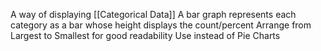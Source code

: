 A way of displaying [[Categorical Data]]
A bar graph represents each category as a bar whose height displays the count/percent 
Arrange from Largest to Smallest for good readability
Use instead of Pie Charts

